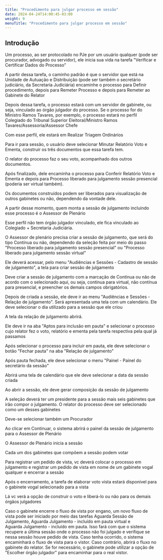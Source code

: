 ```yaml
---
title: "Procedimento para julgar processo em sessão"
date: 2024-04-24T14:00:45-03:00
weight: 9
menuTitle: "Procedimento para julgar processo em sessão"
---
```


## Introdução

Um processo, ao ser protocolado no PJe por um usuário qualquer (pode ser procurador, advogado ou servidor), ele inicia sua vida na tarefa "Verificar e Certificar Dados do Processo"

A partir dessa tarefa, o caminho padrão é que o servidor que está na Unidade de Autuação e Distribuição (pode ser também o secretário judiciário, da Secretaria Judiciária) encaminhe o processo para Definir procedimento, depois para Remeter Processo e depois para Remeter ao Gabinete do Relator

Depois dessa tarefa, o processo estará com um servidor de gabinete, ou seja, vinculado ao órgão julgador do processo. Se o processo for do Ministro Ramos Tavares, por exemplo, o processo estará no perfil Colegiado do Tribunal Superior Eleitoral/Ministro Ramos Tavares/Assessoria/Assessor Chefe

Com esse perfil, ele estará em Realizar Triagem Ordinários

Para ir para sessão, o usuário deve selecionar Minutar Relatório Voto e Ementa, construir os três documentos que essa tarefa tem.

O relator do processo faz o seu voto, acompanhado dos outros documentos.

Após finalizado, dele encaminha o processo para Conferir Relatório Voto e Ementa e depois para Processo liberado para julgamento sessão presencial (poderia ser virtual também).

Os documentos construídos podem ser liberados para visualização de outros gabinetes ou não, dependendo da vontade dele.

A partir desse momento, quem monta a sessão de julgamento incluindo esse processo é o Assessor de Plenário

Esse perfil não tem órgão julgador vinculado, ele fica vinculado ao Colegiado + Secretaria Judiciária.

O Assessor de plenário precisa criar a sessão de julgamento, que será do tipo Contínua ou não, dependendo da seleção feita por meio do passo "Processo liberado para julgamento sessão presencial" ou "Processo liberado para julgamento sessão virtual"

Ele deverá acessar, pelo menu "Audiências e Sessões - Cadastro de sessão de julgamento", a tela para criar sessão de julgamento

Deve criar a sessão de julgamento com a marcação de Contínua ou não de acordo com o selecionado aqui, ou seja, contínua para virtual, não contínua para presencial, e preencher os demais campos obrigatórios.

Depois de criada a sessão, ele deve ir ao menu "Audiências e Sessões - Relação de julgamento". Será apresentada uma tela com um calendário. Ele deve selecionar o dia utilizado para a sessão que ele criou

A tela da relação de julgamento abrirá.

Ele deve ir na aba "Aptos para inclusão em pauta" e selecionar o processo cujo relator fez o voto, relatório e ementa pela tarefa respectiva pela qual já passamos

Após selecionar o processo para incluir em pauta, ele deve selecionar o botão "Fechar pauta" na aba "Relação de julgamento"

Após pauta fechada, ele deve selecionar o menu "Painel - Painel do secretário da sessão"

Abrirá uma tela de calendário que ele deve selecionar a data da sessão criada

Ao abrir a sessão, ele deve gerar composição da sessão de julgamento

A seleção deverá ter um presidente para a sessão mais seis gabinetes que irão compor o julgamento. O relator do processo deve ser selecionado como um desses gabinetes

Deve-se selecionar também um Procurador

Ao clicar em Continuar, o sistema abrirá o painel da sessão de julgamento para o Assessor de Plenário

O Assessor de Plenário inicia a sessão

Cada um dos gabinetes que compõem a sessão podem votar

Para registrar um pedido de vista, vc deverá colocar o processo em julgamento e registrar um pedido de vista em nome de um gabinete vogal qualquer e encerrar a sessão

Após o encerramento, a tarefa de elaborar voto vista estará disponível para o gabinete vogal selecionado para a vista

Lá vc verá a opção de construir o voto e liberá-lo ou não para os demais órgãos julgadores

Caso o gabinete encerre o fluxo de vista por engano, um novo fluxo de vista pode ser iniciado por meio das tarefas Aguarda Sessão de Julgamento, Aguarda Julgamento - incluído em pauta virtual e	
Aguarda Julgamento - incluído em pauta. Isso fará com que o sistema recupere a última sessão onde o processo não foi julgado e verifique se nessa sessão houve pedido de vista. Caso tenha ocorrido, o sistema encaminhará o fluxo de vista para o vistor. Caso contrário, abrirá o fluxo no gabinete do relator. Se for necessário, o gabinete pode utilizar a opção de "Escolher órgão julgador" para encaminhar para o real vistor.
